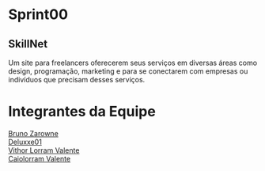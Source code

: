 # Sprint00
## SkillNet

Um site para freelancers oferecerem seus serviços em diversas áreas como design, programação, marketing e para se conectarem com empresas ou indivíduos que precisam desses serviços.

# Integrantes da Equipe

[Bruno Zarowne](https://github.com/BrunoZarowne)  
[Deluxxe01](https://github.com/deluxxe01)  
[Vithor Lorram Valente](https://github.com/vithorLorramValente7)  
[Caiolorram Valente](https://github.com/caiolorramvalente)
